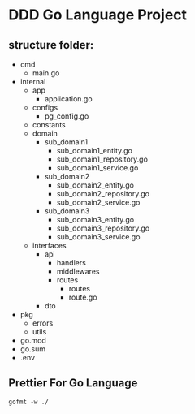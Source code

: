# DDD Go Language Project

## structure folder:

- cmd
  - main.go
- internal
  - app
    - application.go
  - configs
    - pg_config.go
  - constants
  - domain
    - sub_domain1
      - sub_domain1_entity.go
      - sub_domain1_repository.go
      - sub_domain1_service.go
    - sub_domain2
      - sub_domain2_entity.go
      - sub_domain2_repository.go
      - sub_domain2_service.go
    - sub_domain3
      - sub_domain3_entity.go
      - sub_domain3_repository.go
      - sub_domain3_service.go
  - interfaces
    - api
      - handlers
      - middlewares
      - routes
        - routes
        - route.go
    - dto
- pkg
  - errors
  - utils
- go.mod
- go.sum
- .env

## Prettier For Go Language

`gofmt -w ./`
